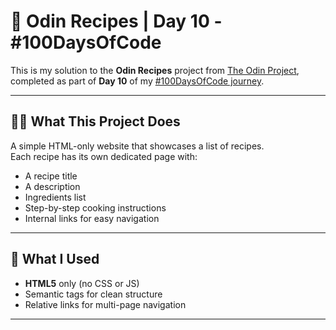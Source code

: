 # 🍝 Odin Recipes | Day 10 - #100DaysOfCode

This is my solution to the **Odin Recipes** project from [The Odin Project](https://www.theodinproject.com/), completed as part of **Day 10** of my [#100DaysOfCode journey](https://github.com/devxsameer/100-days-of-code).

---

## 🧑‍🍳 What This Project Does

A simple HTML-only website that showcases a list of recipes.  
Each recipe has its own dedicated page with:

- A recipe title
- A description
- Ingredients list
- Step-by-step cooking instructions
- Internal links for easy navigation

---

## 🧰 What I Used

- **HTML5** only (no CSS or JS)
- Semantic tags for clean structure
- Relative links for multi-page navigation

---
